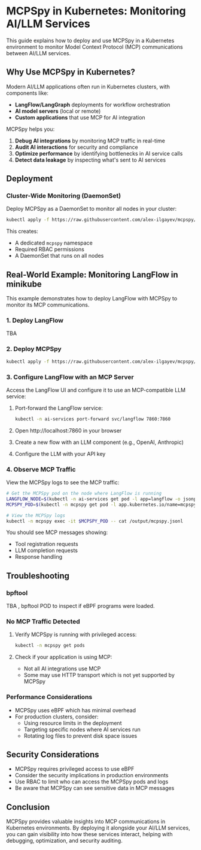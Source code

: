 # MCPSpy in Kubernetes: Monitoring AI/LLM Services

This guide explains how to deploy and use MCPSpy in a Kubernetes environment to monitor Model Context Protocol (MCP) communications between AI/LLM services.

## Why Use MCPSpy in Kubernetes?

Modern AI/LLM applications often run in Kubernetes clusters, with components like:

- **LangFlow/LangGraph** deployments for workflow orchestration
- **AI model servers** (local or remote)
- **Custom applications** that use MCP for AI integration

MCPSpy helps you:

1. **Debug AI integrations** by monitoring MCP traffic in real-time
2. **Audit AI interactions** for security and compliance
3. **Optimize performance** by identifying bottlenecks in AI service calls
4. **Detect data leakage** by inspecting what's sent to AI services

## Deployment

### Cluster-Wide Monitoring (DaemonSet)

Deploy MCPSpy as a DaemonSet to monitor all nodes in your cluster:

```bash
kubectl apply -f https://raw.githubusercontent.com/alex-ilgayev/mcpspy/v0.0.2/manifests/mcpspy.yaml
```

This creates:
- A dedicated `mcpspy` namespace
- Required RBAC permissions
- A DaemonSet that runs on all nodes

## Real-World Example: Monitoring LangFlow in minikube

This example demonstrates how to deploy LangFlow with MCPSpy to monitor its MCP communications.

### 1. Deploy LangFlow

TBA

### 2. Deploy MCPSpy

```bash
kubectl apply -f https://raw.githubusercontent.com/alex-ilgayev/mcpspy/v0.0.2/manifests/mcpspy.yaml
```

### 3. Configure LangFlow with an MCP Server

Access the LangFlow UI and configure it to use an MCP-compatible LLM service:

1. Port-forward the LangFlow service:
   ```bash
   kubectl -n ai-services port-forward svc/langflow 7860:7860
   ```

2. Open http://localhost:7860 in your browser

3. Create a new flow with an LLM component (e.g., OpenAI, Anthropic)

4. Configure the LLM with your API key

### 4. Observe MCP Traffic

View the MCPSpy logs to see the MCP traffic:

```bash
# Get the MCPSpy pod on the node where LangFlow is running
LANGFLOW_NODE=$(kubectl -n ai-services get pod -l app=langflow -o jsonpath='{.items[0].spec.nodeName}')
MCPSPY_POD=$(kubectl -n mcpspy get pod -l app.kubernetes.io/name=mcpspy -o name | grep $LANGFLOW_NODE | head -n 1)

# View the MCPSpy logs
kubectl -n mcpspy exec -it $MCPSPY_POD -- cat /output/mcpspy.jsonl
```

You should see MCP messages showing:
- Tool registration requests
- LLM completion requests
- Response handling

## Troubleshooting

### bpftool

TBA , bpftool POD to inspect if eBPF programs were loaded.

### No MCP Traffic Detected

1. Verify MCPSpy is running with privileged access:
   ```bash
   kubectl -n mcpspy get pods
   ```

2. Check if your application is using MCP:
   - Not all AI integrations use MCP
   - Some may use HTTP transport which is not yet supported by MCPSpy

### Performance Considerations

- MCPSpy uses eBPF which has minimal overhead
- For production clusters, consider:
  - Using resource limits in the deployment
  - Targeting specific nodes where AI services run
  - Rotating log files to prevent disk space issues

## Security Considerations

- MCPSpy requires privileged access to use eBPF
- Consider the security implications in production environments
- Use RBAC to limit who can access the MCPSpy pods and logs
- Be aware that MCPSpy can see sensitive data in MCP messages

## Conclusion

MCPSpy provides valuable insights into MCP communications in Kubernetes environments. By deploying it alongside your AI/LLM services, you can gain visibility into how these services interact, helping with debugging, optimization, and security auditing.
